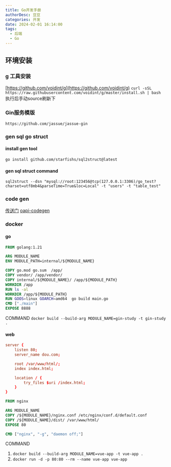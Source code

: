 ```yaml
---
title: Go开发手册
authorDesc: 豆豆
categories: 开发
date: 2024-02-01 16:14:00
tags:
  - 后端
  - Go
---
```

## 环境安装
### g 工具安装

[https://github.com/voidint/g](https://github.com/voidint/g)
`curl -sSL https://raw.githubusercontent.com/voidint/g/master/install.sh | bash`
执行后手动source刷新下

### Gin服务模版

`https://github.com/jassue/jassue-gin`

### gen sql go struct

#### install gen tool

`go install github.com/starfishs/sql2struct@latest`

#### gen sql struct command

`sql2struct --dsn "mysql://root:123456@tcp(127.0.0.1:3306)/go_test?charset=utf8mb4&parseTime=True&loc=Local" -t "users" -t "table_test"`

### code gen 
[传送门](https://ldej.nl/post/generating-go-from-openapi-3/)
[oapi-codegen](https://github.com/deepmap/oapi-codegen)

### docker 

#### go

```Dockerfile
FROM golang:1.21

ARG MODULE_NAME
ENV MODULE_PATH=internal/${MODULE_NAME}

COPY go.mod go.sum  /app/
COPY vendor/ /app/vendor/
COPY internal/${MODULE_NAME}/ /app/${MODULE_PATH}
WORKDIR /app
RUN ls -al
WORKDIR /app/${MODULE_PATH}
RUN GOOS=linux GOARCH=amd64  go build main.go
CMD ["./main"]
EXPOSE 8888
```

COMMAND 
`docker build --build-arg MODULE_NAME=gin-study -t gin-study .`

#### web

```nginx.conf
server {
    listen 80;
    server_name dou.com;

    root /var/www/html/;
    index index.html;

    location / {
        try_files $uri /index.html;
    }
}
```

```Dockerfile
FROM nginx

ARG MODULE_NAME
COPY /${MODULE_NAME}/nginx.conf /etc/nginx/conf.d/default.conf
COPY /${MODULE_NAME}/dist/ /var/www/html/
EXPOSE 80

CMD ["nginx", "-g", "daemon off;"]
```

COMMAND
1. `docker build --build-arg MODULE_NAME=vue-app -t vue-app .`
2. `docker run -d -p 80:80 --rm --name vue-app vue-app`
